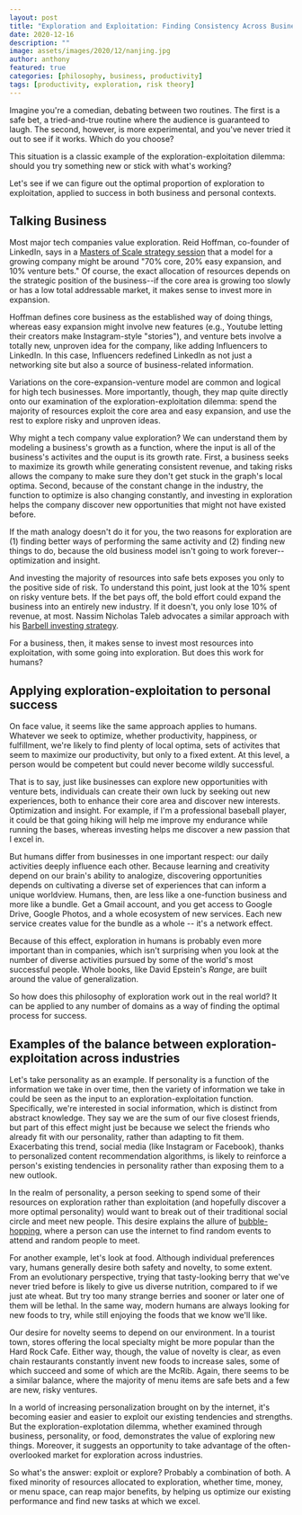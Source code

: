 ```yaml
---
layout: post
title: "Exploration and Exploitation: Finding Consistency Across Business, Personality, and Food"
date: 2020-12-16
description: ""
image: assets/images/2020/12/nanjing.jpg
author: anthony
featured: true
categories: [philosophy, business, productivity]
tags: [productivity, exploration, risk theory]
---
```


Imagine you're a comedian, debating between two routines. The first is a safe bet, a tried-and-true routine where the audience is guaranteed to laugh. The second, however, is more experimental, and you've never tried it out to see if it works. Which do you choose?

This situation is a classic example of the exploration-exploitation dilemma: should you try something new or stick with what's working?

Let's see if we can figure out the optimal proportion of exploration to exploitation, applied to success in both business and personal contexts. 

## Talking Business

Most major tech companies value exploration. Reid Hoffman, co-founder of LinkedIn, says in a [Masters of Scale strategy session](https://mastersofscale.com/endeavor-strategy-session/) that a model for a growing company might be around "70% core, 20% easy expansion, and 10% venture bets." Of course, the exact allocation of resources depends on the strategic position of the business--if the core area is growing too slowly or has a low total addressable market, it makes sense to invest more in expansion. 

Hoffman defines core business as the established way of doing things, whereas easy expansion might involve new features (e.g., Youtube letting their creators make Instagram-style "stories"), and venture bets involve a totally new, unproven idea for the company, like adding Influencers to LinkedIn. In this case, Influencers redefined LinkedIn as not just a networking site but also a source of business-related information. 

Variations on the core-expansion-venture model are common and logical for high tech businesses. More importantly, though, they map quite directly onto our examination of the exploration-exploitation dilemma: spend the majority of resources exploit the core area and easy expansion, and use the rest to explore risky and unproven ideas. 

Why might a tech company value exploration? We can understand them by modeling a business's growth as a function, where the input is all of the business's activites and the ouput is its growth rate. First, a business seeks to maximize its growth while generating consistent revenue, and taking risks allows the company to make sure they don't get stuck in the graph's local optima. Second, because of the constant change in the industry, the function to optimize is also changing constantly, and investing in exploration helps the company discover new opportunities that might not have existed before.

If the math analogy doesn't do it for you, the two reasons for exploration are (1) finding better ways of performing the same activity and (2) finding new things to do, because the old business model isn't going to work forever--optimization and insight. 

And investing the majority of resources into safe bets exposes you only to the positive side of risk. To understand this point, just look at the 10% spent on risky venture bets. If the bet pays off, the bold effort could expand the business into an entirely new industry. If it doesn't, you only lose 10% of revenue, at most. Nassim Nicholas Taleb advocates a similar approach with his [Barbell investing strategy](https://www.investopedia.com/articles/investing/013114/barbell-investment-strategy.asp).

For a business, then, it makes sense to invest most resources into exploitation, with some going into exploration. But does this work for humans?

## Applying exploration-exploitation to personal success

On face value, it seems like the same approach applies to humans. Whatever we seek to optimize, whether productivity, happiness, or fulfillment, we're likely to find plenty of local optima, sets of activites that seem to maximize our productivity, but only to a fixed extent. At this level, a person would be competent but could never become wildly successful. 

That is to say, just like businesses can explore new opportunities with venture bets, individuals can create their own luck by seeking out new experiences, both to enhance their core area and discover new interests. Optimization and insight. For example, if I'm a professional baseball player, it could be that going hiking will help me improve my endurance while running the bases, whereas investing helps me discover a new passion that I excel in. 

But humans differ from businesses in one important respect: our daily activities deeply influence each other. Because learning and creativity depend on our brain's ability to analogize, discovering opportunities depends on cultivating a diverse set of experiences that can inform a unique worldview. Humans, then, are less like a one-function business and more like a bundle. Get a Gmail account, and you get access to Google Drive, Google Photos, and a whole ecosystem of new services. Each new service creates value for the bundle as a whole -- it's a network effect. 

Because of this effect, exploration in humans is probably even more important than in companies, which isn't surprising when you look at the number of diverse activities pursued by some of the world's most successful people. Whole books, like David Epstein's *Range*, are built around the value of generalization. 

So how does this philosophy of exploration work out in the real world? It can be applied to any number of domains as a way of finding the optimal process for success.

## Examples of the balance between exploration-exploitation across industries

Let's take personality as an example. If personality is a function of the information we take in over time, then the variety of information we take in could be seen as the input to an exploration-exploitation function. Specifically, we're interested in social information, which is distinct from abstract knowledge. They say we are the sum of our five closest friends, but part of this effect might just be because we select the friends who already fit with our personality, rather than adapting to fit them. Exacerbating this trend, social media (like Instagram or Facebook), thanks to personalized content recommendation algorithms, is likely to reinforce a person's existing tendencies in personality rather than exposing them to a new outlook. 

In the realm of personality, a person seeking to spend some of their resources on exploration rather than exploitation (and hopefully discover a more optimal personality) would want to break out of their traditional social circle and meet new people. This desire explains the allure of [bubble-hopping](http://bites.bespokecph.com/blog/bubble-hopping), where a person can use the internet to find random events to attend and random people to meet. 

For another example, let's look at food. Although individual preferences vary, humans generally desire both safety and novelty, to some extent. From an evolutionary perspective, trying that tasty-looking berry that we've never tried before is likely to give us diverse nutrition, compared to if we just ate wheat. But try too many strange berries and sooner or later one of them will be lethal. In the same way, modern humans are always looking for new foods to try, while still enjoying the foods that we know we'll like. 

Our desire for novelty seems to depend on our environment. In a tourist town, stores offering the local specialty might be more popular than the Hard Rock Cafe. Either way, though, the value of novelty is clear, as even chain restaurants constantly invent new foods to increase sales, some of which succeed and some of which are the McRib. Again, there seems to be a similar balance, where the majority of menu items are safe bets and a few are new, risky ventures.

In a world of increasing personalization brought on by the internet, it's becoming easier and easier to exploit our existing tendencies and strengths. But the exploration-explotation dilemma, whether examined through business, personality, or food, demonstrates the value of exploring new things. Moreover, it suggests an opportunity to take advantage of the often-overlooked market for exploration across industries. 

So what's the answer: exploit or explore? Probably a combination of both. A fixed minority of resources allocated to exploration, whether time, money, or menu space, can reap major benefits, by helping us optimize our existing performance and find new tasks at which we excel. 